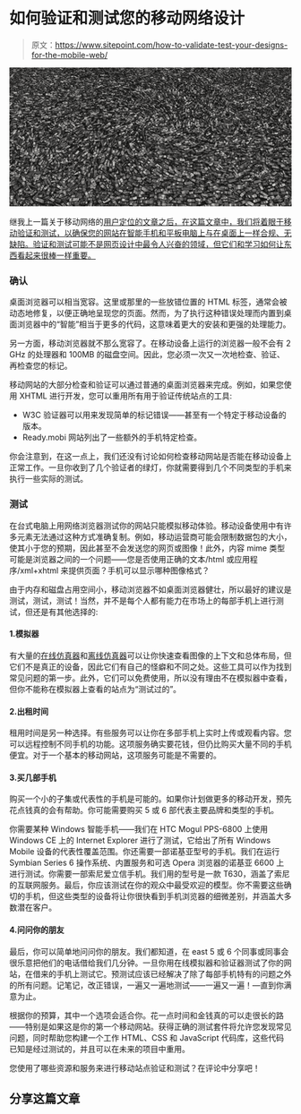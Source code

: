 # 如何验证和测试您的移动网络设计

> 原文：<https://www.sitepoint.com/how-to-validate-test-your-designs-for-the-mobile-web/>

![](img/1195e8ab617b70b6f3b2cdaa4e822724.png "phones")

继我上一篇关于移动网络的[用户定位的文章之后，在这篇文章中，我们将着眼于移动验证和测试，以确保您的网站在智能手机和平板电脑上与在桌面上一样合规、无缺陷。验证和测试可能不是网页设计中最令人兴奋的领域，但它们和学习如何让东西看起来很棒一样重要。](https://www.sitepoint.com/user-targeting-for-the-mobile-web/)

### 确认

桌面浏览器可以相当宽容。这里或那里的一些放错位置的 HTML 标签，通常会被动态地修复，以便正确地呈现您的页面。然而，为了执行这种错误处理而内置到桌面浏览器中的“智能”相当于更多的代码，这意味着更大的安装和更强的处理能力。

另一方面，移动浏览器就不那么宽容了。在移动设备上运行的浏览器一般不会有 2 GHz 的处理器和 100MB 的磁盘空间。因此，您必须一次又一次地检查、验证、再检查您的标记。

移动网站的大部分检查和验证可以通过普通的桌面浏览器来完成。例如，如果您使用 XHTML 进行开发，您可以重用所有用于验证传统站点的工具:

*   W3C 验证器可以用来发现简单的标记错误——甚至有一个特定于移动设备的版本。
*   Ready.mobi 网站列出了一些额外的手机特定检查。

你会注意到，在这一点上，我们还没有讨论如何检查移动网站是否能在移动设备上正常工作。一旦你收到了几个验证者的绿灯，你就需要得到几个不同类型的手机来执行一些实际的测试。

### 测试

在台式电脑上用网络浏览器测试你的网站只能模拟移动体验。移动设备使用中有许多元素无法通过这种方式准确复制。例如，移动运营商可能会限制数据包的大小，使其小于您的预期，因此甚至不会发送您的网页或图像！此外，内容 mime 类型可能是浏览器之间的一个问题——您是否使用正确的文本/html 或应用程序/xml+xhtml 来提供页面？手机可以显示哪种图像格式？

由于内存和磁盘占用空间小，移动浏览器不如桌面浏览器健壮，所以最好的建议是测试，测试，测试！当然，并不是每个人都有能力在市场上的每部手机上进行测试，但还是有其他选择的:

#### 1.模拟器

有大量的[在线仿真器](http://mtld.mobi/emulator.php)和[离线仿真器](http://developer.openwave.com/dvl/tools_and_sdk/phone_simulator/)可以让你快速查看图像的上下文和总体布局，但它们不是真正的设备，因此它们有自己的怪癖和不同之处。这些工具可以作为找到常见问题的第一步。此外，它们可以免费使用，所以没有理由不在模拟器中查看，但你不能称在模拟器上查看的站点为“测试过的”。

#### 2.出租时间

租用时间是另一种选择。有些服务可以让你在多部手机上实时上传或观看内容。您可以远程控制不同手机的功能。这项服务确实要花钱，但仍比购买大量不同的手机便宜。对于一个基本的移动网站，这项服务可能是不需要的。

#### 3.买几部手机

购买一个小的子集或代表性的手机是可能的。如果你计划做更多的移动开发，预先花点钱真的会有帮助。你可能需要购买 5 或 6 部代表主要品牌和类型的手机。

你需要某种 Windows 智能手机——我们在 HTC Mogul PPS-6800 上使用 Windows CE 上的 Internet Explorer 进行了测试，它给出了所有 Windows Mobile 设备的代表性覆盖范围。你还需要一部诺基亚型号的手机。我们在运行 Symbian Series 6 操作系统、内置服务和可选 Opera 浏览器的诺基亚 6600 上进行测试。你需要一部索尼爱立信手机。我们用的型号是一款 T630，涵盖了索尼的互联网服务。最后，你应该测试在你的观众中最受欢迎的模型。你不需要这些确切的手机，但这些类型的设备将让你很快看到手机浏览器的细微差别，并涵盖大多数潜在客户。

#### 4.问问你的朋友

最后，你可以简单地问问你的朋友。我们都知道，在 east 5 或 6 个同事或同事会很乐意把他们的电话借给我们几分钟。一旦你用在线模拟器和验证器测试了你的网站，在借来的手机上测试它。预测试应该已经解决了除了每部手机特有的问题之外的所有问题。记笔记，改正错误，一遍又一遍地测试——一遍又一遍！—直到你满意为止。

根据你的预算，其中一个选项会适合你。花一点时间和金钱真的可以走很长的路——特别是如果这是你的第一个移动网站。获得正确的测试套件将允许您发现常见问题，同时帮助您构建一个工作 HTML、CSS 和 JavaScript 代码库，这些代码已知是经过测试的，并且可以在未来的项目中重用。

您使用了哪些资源和服务来进行移动站点验证和测试？在评论中分享吧！

## 分享这篇文章